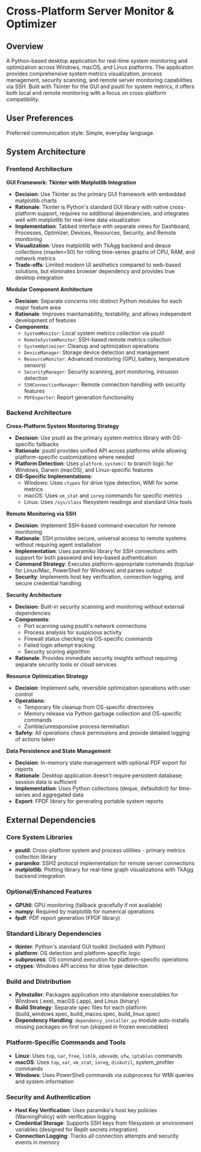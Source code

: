 # Cross-Platform Server Monitor & Optimizer

## Overview

A Python-based desktop application for real-time system monitoring and optimization across Windows, macOS, and Linux platforms. The application provides comprehensive system metrics visualization, process management, security scanning, and remote server monitoring capabilities via SSH. Built with Tkinter for the GUI and psutil for system metrics, it offers both local and remote monitoring with a focus on cross-platform compatibility.

## User Preferences

Preferred communication style: Simple, everyday language.

## System Architecture

### Frontend Architecture

**GUI Framework: Tkinter with Matplotlib Integration**
- **Decision**: Use Tkinter as the primary GUI framework with embedded matplotlib charts
- **Rationale**: Tkinter is Python's standard GUI library with native cross-platform support, requires no additional dependencies, and integrates well with matplotlib for real-time data visualization
- **Implementation**: Tabbed interface with separate views for Dashboard, Processes, Optimizer, Devices, Resources, Security, and Remote monitoring
- **Visualization**: Uses matplotlib with TkAgg backend and deque collections (maxlen=50) for rolling time-series graphs of CPU, RAM, and network metrics
- **Trade-offs**: Limited modern UI aesthetics compared to web-based solutions, but eliminates browser dependency and provides true desktop integration

**Modular Component Architecture**
- **Decision**: Separate concerns into distinct Python modules for each major feature area
- **Rationale**: Improves maintainability, testability, and allows independent development of features
- **Components**:
  - `SystemMonitor`: Local system metrics collection via psutil
  - `RemoteSystemMonitor`: SSH-based remote metrics collection
  - `SystemOptimizer`: Cleanup and optimization operations
  - `DeviceManager`: Storage device detection and management
  - `ResourceMonitor`: Advanced monitoring (GPU, battery, temperature sensors)
  - `SecurityManager`: Security scanning, port monitoring, intrusion detection
  - `SSHConnectionManager`: Remote connection handling with security features
  - `PDFExporter`: Report generation functionality

### Backend Architecture

**Cross-Platform System Monitoring Strategy**
- **Decision**: Use psutil as the primary system metrics library with OS-specific fallbacks
- **Rationale**: psutil provides unified API across platforms while allowing platform-specific customizations where needed
- **Platform Detection**: Uses `platform.system()` to branch logic for Windows, Darwin (macOS), and Linux-specific features
- **OS-Specific Implementations**:
  - Windows: Uses `ctypes` for drive type detection, WMI for some metrics
  - macOS: Uses `vm_stat` and `ioreg` commands for specific metrics
  - Linux: Uses `/sys/class` filesystem readings and standard Unix tools

**Remote Monitoring via SSH**
- **Decision**: Implement SSH-based command execution for remote monitoring
- **Rationale**: SSH provides secure, universal access to remote systems without requiring agent installation
- **Implementation**: Uses paramiko library for SSH connections with support for both password and key-based authentication
- **Command Strategy**: Executes platform-appropriate commands (top/sar for Linux/Mac, PowerShell for Windows) and parses output
- **Security**: Implements host key verification, connection logging, and secure credential handling

**Security Architecture**
- **Decision**: Built-in security scanning and monitoring without external dependencies
- **Components**:
  - Port scanning using psutil's network connections
  - Process analysis for suspicious activity
  - Firewall status checking via OS-specific commands
  - Failed login attempt tracking
  - Security scoring algorithm
- **Rationale**: Provides immediate security insights without requiring separate security tools or cloud services

**Resource Optimization Strategy**
- **Decision**: Implement safe, reversible optimization operations with user control
- **Operations**:
  - Temporary file cleanup from OS-specific directories
  - Memory release via Python garbage collection and OS-specific commands
  - Zombie/unresponsive process termination
- **Safety**: All operations check permissions and provide detailed logging of actions taken

**Data Persistence and State Management**
- **Decision**: In-memory state management with optional PDF export for reports
- **Rationale**: Desktop application doesn't require persistent database; session data is sufficient
- **Implementation**: Uses Python collections (deque, defaultdict) for time-series and aggregated data
- **Export**: FPDF library for generating portable system reports

## External Dependencies

### Core System Libraries
- **psutil**: Cross-platform system and process utilities - primary metrics collection library
- **paramiko**: SSH2 protocol implementation for remote server connections
- **matplotlib**: Plotting library for real-time graph visualizations with TkAgg backend integration

### Optional/Enhanced Features
- **GPUtil**: GPU monitoring (fallback gracefully if not available)
- **numpy**: Required by matplotlib for numerical operations
- **fpdf**: PDF report generation (FPDF library)

### Standard Library Dependencies
- **tkinter**: Python's standard GUI toolkit (included with Python)
- **platform**: OS detection and platform-specific logic
- **subprocess**: OS command execution for platform-specific operations
- **ctypes**: Windows API access for drive type detection

### Build and Distribution
- **PyInstaller**: Packages application into standalone executables for Windows (.exe), macOS (.app), and Linux (binary)
- **Build Strategy**: Separate spec files for each platform (build_windows.spec, build_macos.spec, build_linux.spec)
- **Dependency Handling**: `dependency_installer.py` module auto-installs missing packages on first run (skipped in frozen executables)

### Platform-Specific Commands and Tools
- **Linux**: Uses `top`, `sar`, `free`, `lsblk`, `udevadm`, `ufw`, `iptables` commands
- **macOS**: Uses `top`, `sar`, `vm_stat`, `ioreg`, `diskutil`, system_profiler commands
- **Windows**: Uses PowerShell commands via subprocess for WMI queries and system information

### Security and Authentication
- **Host Key Verification**: Uses paramiko's host key policies (WarningPolicy) with verification logging
- **Credential Storage**: Supports SSH keys from filesystem or environment variables (designed for Replit secrets integration)
- **Connection Logging**: Tracks all connection attempts and security events in memory
